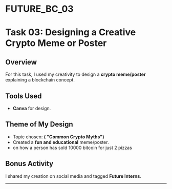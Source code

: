 # FUTURE_BC_03
# Task 03: Designing a Creative Crypto Meme or Poster  

## **Overview**  
For this task, I used my creativity to design a **crypto meme/poster** explaining a blockchain concept.  

## **Tools Used**  
- **Canva** for design.  

## **Theme of My Design**  
- Topic chosen: **( "Common Crypto Myths")**  
- Created a **fun and educational** meme/poster.
- on how a person has sold 10000 bitcoin for just 2 pizzas

## **Bonus Activity**  
I shared my creation on social media and tagged **Future Interns**.  

---
